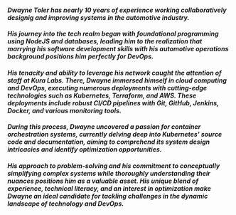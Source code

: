 #### _Dwayne Toler has nearly 10 years of experience working collaboratively designig and improving systems in the automotive industry._

#### _His journey into the tech realm began with foundational programming using NodeJS and databases, leading him to the realization that marrying his software development skills with his automotive operations background positions him perfectly for DevOps._ 

#### _His tenacity and ability to leverage his network caught the attention of staff at Kura Labs. There, Dwayne immersed himself in cloud computing and DevOps, executing numerous deployments with cutting-edge technologies such as Kubernetes, Terraform, and AWS. These deployments include robust CI/CD pipelines with Git, GitHub, Jenkins, Docker, and various monitoring tools._ 

#### _During this process, Dwayne uncovered a passion for container orchestration systems, currently delving deep into Kubernetes' source code and documentation, aiming to comprehend its system design intricacies and identify optimization opportunities._ 

#### _His approach to problem-solving and his commitment to conceptually simplifying complex systems while thoroughly understanding their nuances positions him as a valuable asset. His unique blend of experience, technical literacy, and an interest in optimization make Dwayne an ideal candidate for tackling challenges in the dynamic landscape of technology and DevOps._







